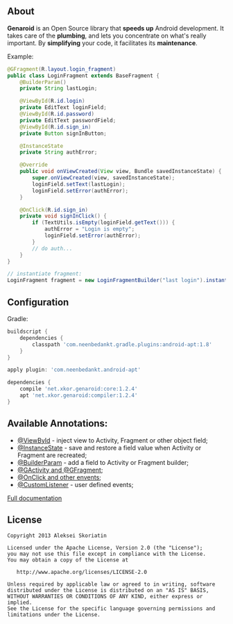## About
**Genaroid** is an Open Source library that **speeds up** Android development.
It takes care of the **plumbing**, and lets you concentrate on what's really important. By **simplifying** your code, it facilitates its **maintenance**.

Example:
```java
@GFragment(R.layout.login_fragment)
public class LoginFragment extends BaseFragment {
    @BuilderParam()
    private String lastLogin;

    @ViewById(R.id.login)
    private EditText loginField;
    @ViewById(R.id.password)
    private EditText passwordField;
    @ViewById(R.id.sign_in)
    private Button signInButton;

    @InstanceState
    private String authError;

    @Override
    public void onViewCreated(View view, Bundle savedInstanceState) {
        super.onViewCreated(view, savedInstanceState);
        loginField.setText(lastLogin);
        loginField.setError(authError);
    }

    @OnClick(R.id.sign_in)
    private void signInClick() {
        if (TextUtils.isEmpty(loginField.getText())) {
            authError = "Login is empty";
            loginField.setError(authError);
        }
        // do auth...
    }
}

// instantiate fragment:
LoginFragment fragment = new LoginFragmentBuilder("last login").instantiate();
```

## Configuration
Gradle:
```groovy
buildscript {
    dependencies {
        classpath 'com.neenbedankt.gradle.plugins:android-apt:1.8'
    }
}

apply plugin: 'com.neenbedankt.android-apt'

dependencies {
    compile 'net.xkor.genaroid:core:1.2.4'
    apt 'net.xkor.genaroid:compiler:1.2.4'
}
```

## Available Annotations:
* [@ViewById](https://github.com/ixkor/genaroid/wiki#viewbyid) - inject view to Activity, Fragment or other object field;
* [@InstanceState](https://github.com/ixkor/genaroid/wiki#instancestate) - save and restore a field value when Activity or Fragment are recreated;
* [@BuilderParam](https://github.com/ixkor/genaroid/wiki#builderparam) - add a field to Activity or Fragment builder;
* [@GActivity and @GFragment](https://github.com/ixkor/genaroid/wiki#gactivity-and-gfragment);
* [@OnClick and other envents](https://github.com/ixkor/genaroid/wiki#events);
* [@CustomListener](https://github.com/ixkor/genaroid/wiki#customlistener) - user defined events;

[Full documentation](https://github.com/ixkor/genaroid/wiki)

## License
    Copyright 2013 Aleksei Skoriatin

    Licensed under the Apache License, Version 2.0 (the "License");
    you may not use this file except in compliance with the License.
    You may obtain a copy of the License at

       http://www.apache.org/licenses/LICENSE-2.0

    Unless required by applicable law or agreed to in writing, software
    distributed under the License is distributed on an "AS IS" BASIS,
    WITHOUT WARRANTIES OR CONDITIONS OF ANY KIND, either express or implied.
    See the License for the specific language governing permissions and
    limitations under the License.
